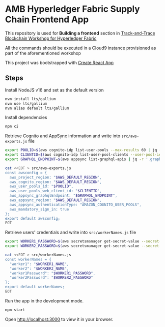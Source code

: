 # AMB Hyperledger Fabric Supply Chain Frontend App

This repository is used for **Building a frontend** section in [Track-and-Trace Blockchain Workshop for Hyperledger Fabric](https://catalog.us-east-1.prod.workshops.aws/workshops/008da2cb-8454-42d0-877b-bc290bff7fcf/en-US/05-building-a-frontend)

All the commands should be executed in a Cloud9 instance provisioned as part of the aforementioned workshop

This project was bootstrapped with [Create React App](https://github.com/facebook/create-react-app)

## Steps

Install NodeJS v16 and set as the default version

```bash
nvm install lts/gallium
nvm use lts/gallium
nvm alias default lts/gallium
```

Install dependencies

```bash
npm ci
```

Retrieve Cognito and AppSync information and write into `src/aws-exports.js` file

```bash
export POOLID=$(aws cognito-idp list-user-pools --max-results 60 | jq -r '.UserPools | .[] | select(.Name == "ambSupplyChainUsers") | .Id')
export CLIENTID=$(aws cognito-idp list-user-pool-clients --user-pool-id $POOLID | jq -r .UserPoolClients[0].ClientId)
export GRAPHQL_ENDPOINT=$(aws appsync list-graphql-apis | jq -r '.graphqlApis | .[] | select(.name == "SupplyChain API" and .authenticationType == "AMAZON_COGNITO_USER_POOLS").uris.GRAPHQL')

cat <<EOT > src/aws-exports.js
const awsconfig = {
  aws_project_region: "$AWS_DEFAULT_REGION",
  aws_cognito_region: "$AWS_DEFAULT_REGION",
  aws_user_pools_id: "$POOLID",
  aws_user_pools_web_client_id: "$CLIENTID",
  aws_appsync_graphqlEndpoint: "$GRAPHQL_ENDPOINT",
  aws_appsync_region: "$AWS_DEFAULT_REGION",
  aws_appsync_authenticationType: "AMAZON_COGNITO_USER_POOLS",
  aws_mandatory_sign_in: true
};
export default awsconfig;
EOT
```

Retrieve users' credentials and write into `src/workerNames.js` file

```bash
export WORKER1_PASSWORD=$(aws secretsmanager get-secret-value --secret-id="HLF-MEMBER-PW-NETWORK-${NETWORKID}-ACCOUNT-${WORKER1_NAME}" | jq -r '.SecretString')
export WORKER2_PASSWORD=$(aws secretsmanager get-secret-value --secret-id="HLF-MEMBER-PW-NETWORK-${NETWORKID}-ACCOUNT-${WORKER2_NAME}" | jq -r '.SecretString')

cat <<EOT > src/workerNames.js
const workerNames = {
  "worker1": "$WORKER1_NAME",
  "worker2": "$WORKER2_NAME",
  "worker1Password": "$WORKER1_PASSWORD",
  "worker2Password": "$WORKER2_PASSWORD"
};
export default workerNames;
EOT
```

Run the app in the development mode.

```bash
npm start
```

Open [http://localhost:3000](http://localhost:3000) to view it in your browser.
